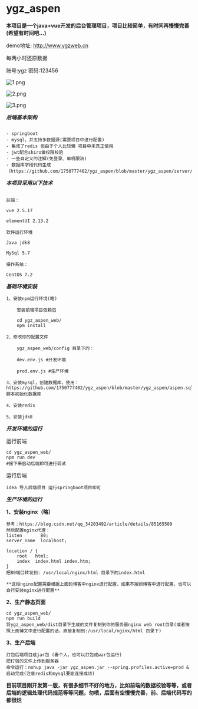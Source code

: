 # ygz_aspen
**本项目是一个java+vue开发的后台管理项目，项目比较简单，有时间再慢慢完善(希望有时间吧...)**

demo地址: http://www.ygzweb.cn

每两小时还原数据

账号:ygz 密码:123456

![1.png](https://img-blog.csdnimg.cn/20200820104900430.png)

![2.png](https://img-blog.csdnimg.cn/20200820104944463.png)

![3.png](https://img-blog.csdnimg.cn/20200820105045309.png)

***后端基本架构***

```

- springboot
- mysql，并支持多数据源(需要项目中进行配置)
- 集成了redis 但由于个人比较懒 项目中未真正使用
- jwt配合shiro做权限校验
- 一些自定义的注解(免登录、单机限流)
- 数据库字段代码生成（https://github.com/1750777402/ygz_aspen/blob/master/ygz_aspen/server/src/main/java/com/ygz/aspen/generator/Generator.java）

```

***本项目采用以下技术***

```

前端：

vue 2.5.17

elementUI 2.13.2

软件运行环境

Java jdk8

MySql 5.7

操作系统：

CentOS 7.2

```


***基础环境安装***


```
1、安装npm运行环境(略)

    安装前端项目依赖包
    
    cd ygz_aspen_web/
    npm install

2、修改你的配置文件

    ygz_aspen_web/config 目录下的：

    dev.env.js #开发环境

    prod.env.js #生产环境

3、安装mysql，创建数据库，使用：https://github.com/1750777402/ygz_aspen/blob/master/ygz_aspen/aspen.sql 脚本初始化数据库

4、安装redis

5、安装jdk8

```

***开发环境的运行***

运行前端
```
cd ygz_aspen_web/
npm run dev
#接下来启动后端即可进行调试
```
运行后端
```
idea 导入后端项目 运行springboot项目即可
```

***生产环境的运行***

**1、安装nginx（略）**
```
参考：https://blog.csdn.net/qq_34203492/article/details/85165509
然后配置nginx代理：
listen       80;
server_name  localhost;

location / {
    root   html;
    index  index.html index.htm;
}
把80端口转发到: /usr/local/nginx/html 目录下的index.html 

**这段nginx配置需要根据上面的博客中nginx进行配置，如果不按照博客中进行配置，也可以自行安装nginx进行配置**
```

**2、生产静态页面**
```
cd ygz_aspen_web/
npm run build
将ygz_aspen_web/dist目录下生成的文件复制到你的服务器nginx web root目录(或者按照上面博文中进行配置的话，直接复制到:/usr/local/nginx/html 目录下)
```
**3、生产后端**
```
打包后端项目成jar包 (看个人，也可以打包成war包运行)
把打包的文件上传到服务器
命令运行：nohup java -jar ygz_aspen.jar --spring.profiles.active=prod &
启动完成(注意redis和mysql要能连接成功)
```

**目前项目刚开发第一版，有很多细节不好的地方，比如前端的数据校验等等，或者后端的逻辑处理代码规范等等问题，勿喷，后面有空慢慢完善，前、后端代码写的都很烂**
